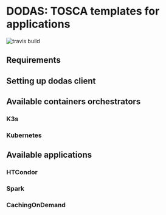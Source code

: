 # DODAS: TOSCA templates for applications

![travis build](https://travis-ci.org/DODAS-TS/dodas-templates.svg?branch=master)

## Requirements

## Setting up dodas client

## Available containers orchestrators

### K3s

### Kubernetes

## Available applications

### HTCondor

### Spark

### CachingOnDemand

